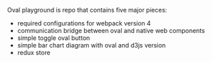 Oval playground is repo that contains five major pieces: 
 - required configurations for webpack version 4
 - communication bridge between oval and native web components
 - simple toggle oval button
 - simple bar chart diagram with oval and d3js version
 - redux store 